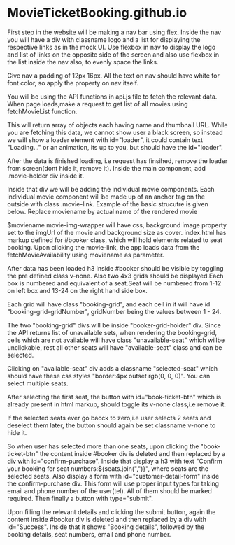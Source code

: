 # MovieTicketBooking.github.io
First step in the website will be making a nav bar using flex. Inside the nav you will have a div with classname logo and a list for displaying the respective links as in the mock UI. Use flexbox in nav to display the logo and list of links on the opposite side of the screen and also use flexbox in the list inside the nav also, to evenly space the links.

Give nav a padding of 12px 16px. All the text on nav should have white for font color, so apply the property on nav itself.

You will be using the API functions in api.js file to fetch the relevant data. When page loads,make a request to get list of all movies using fetchMovieList function.

This will return array of objects each having name and thumbnail URL. While you are fetching this data, we cannot show user a black screen, so instead we will show a loader element with id="loader", it could contain text "Loading..." or an animation, its up to you, but should have the id="loader".

After the data is finished loading, i.e request has finsihed, remove the loader from screen(dont hide it, remove it). Inside the main component, add .movie-holder div inside it.

Inside that div we will be adding the individual movie components. Each individual movie component will be made up of an anchor tag on the outside with class .movie-link. Example of the basic strucutre is given below. Replace moviename by actual name of the rendered movie

$moviename
movie-img-wrapper will have css, background image property set to the imgUrl of the movie and background size as cover.
index.html has markup defined for #booker class, which will hold elements related to seat booking. Upon clicking the movie-link, the app loads data from the fetchMovieAvailability using moviename as parameter.

After data has been loaded h3 inside #booker should be visible by toggling the pre defined class v-none. Also two 4x3 grids should be displayed.Each box is numbered and equivalent of a seat.Seat will be numbered from 1-12 on left box and 13-24 on the right hand side box.

Each grid will have class "booking-grid", and each cell in it will have id "booking-grid-gridNumber", gridNumber being the values between 1 - 24.

The two "booking-grid" divs will be inside "booker-grid-holder" div. Since the API returns list of unavailable sets, when rendering the booking-grid, cells which are not available will have class "unavailable-seat" which willbe unclickable, rest all other seats will have "available-seat" class and can be selected.

Clicking on "available-seat" div adds a classname "selected-seat" which should have these css styles "border:4px outset rgb(0, 0, 0)". You can select multiple seats.

After selecting the first seat, the button with id="book-ticket-btn" which is already present in html markup, should toggle its v-none class,i.e remove it.

If the selected seats ever go bacck to zero,i.e user selects 2 seats and deselect them later, the button should again be set classname v-none to hide it.

So when user has selected more than one seats, upon clicking the "book-ticket-btn" the content inside #booker div is deleted and then replaced by a div with id="confirm-purchase". Inside that display a h3 with text "Confirm your booking for seat numbers:${seats.join(",")}", where seats are the selected seats. Also display a form with id="customer-detail-form" inside the confirm-purchase div. This form will use proper input types for taking email and phone number of the user(tel). All of them should be marked required. Then finally a button with type="submit".

Upon filling the relevant details and clicking the submit button, again the content inside #booker div is deleted and then replaced by a div with id="Success". Inside that it shows "Booking details", followed by the booking details, seat numbers, email and phone number.
